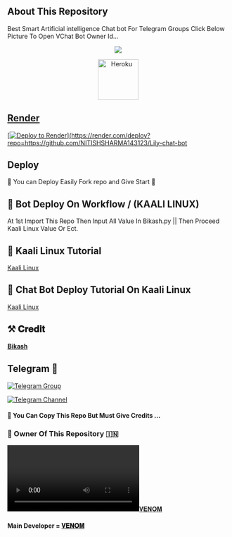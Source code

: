 ## About This Repository 
Best Smart Artificial intelligence Chat bot For Telegram Groups 
Click Below Picture To Open VChat Bot Owner Id...


<p align="center"><a href="https://telegram.me/its_arryan"><img src="https://telegra.ph/file/48af9d58eee079b15c18c.jpg"></a></p>



<p align="center"><a href="https://heroku.com/deploy?template=https://github.com/NITISHSHARMA143123/Lily-chat-bot"><img align="center" alt="Heroku" width="92px" src="https://www.nicepng.com/png/full/223-2233246_heroku-logo-salesforce-heroku.png"></p>

## Render
[![Deploy to Render](https://render.com/images/deploy-to-render-button.svg)](https://render.com/deploy?repo=https://github.com/NITISHSHARMA143123/Lily-chat-bot


## Deploy
🌷 You can Deploy Easily Fork repo and Give Start 🌷

## 🥀 Bot Deploy On Workflow / (KAALI LINUX)
 At 1st Import This Repo Then Input All Value In Bikash.py || Then Proceed Kaali Linux Value Or Ect.

## 🥀 Kaali Linux Tutorial

[Kaali Linux](https://youtu.be/_nZT5lhcL8U)

## 🥀 Chat Bot Deploy Tutorial On Kaali Linux 

[Kaali Linux](https://youtu.be/fFRxAG1mCVU)

## ⚒️ 𝐂𝐫𝐞𝐝𝐢𝐭
[𝐁𝐢𝐤𝐚𝐬𝐡](https://t.me/BikashHalder)

## Telegram 🏪

[![Telegram Group](https://img.shields.io/badge/Telegram-Group-brightgreen)](https://telegram.me/venom_world_chatting_club)

[![Telegram Channel](https://img.shields.io/badge/Telegram-Channel-brightgreen)](https://telegram.me/lily_x_bots)


#### 🥺 You Can Copy This Repo But Must Give Credits ...

### 🌷 Owner Of This Repository 🇮🇳
[![𝐕𝐄𝐍𝐎𝐌](https://telegra.ph/file/617a7c468f993bb5e567a.mp4)](https://telegram.me/its_arryan)


#### Main Developer = [𝐕𝐄𝐍𝐎𝐌](https://telegram.me/its_arryan)

